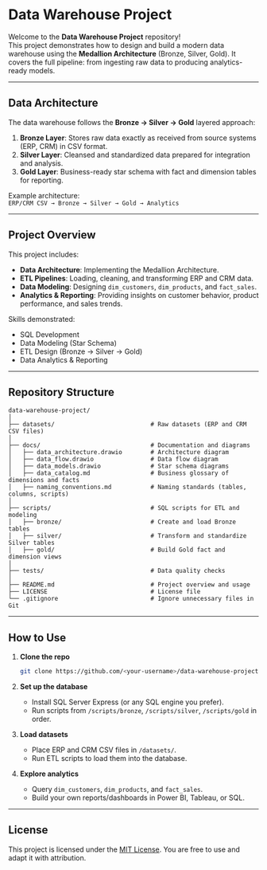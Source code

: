 # Data Warehouse Project

Welcome to the **Data Warehouse Project** repository!  
This project demonstrates how to design and build a modern data warehouse using the **Medallion Architecture** (Bronze, Silver, Gold). It covers the full pipeline: from ingesting raw data to producing analytics-ready models.

---

##  Data Architecture

The data warehouse follows the **Bronze → Silver → Gold** layered approach:

1. **Bronze Layer**: Stores raw data exactly as received from source systems (ERP, CRM) in CSV format.  
2. **Silver Layer**: Cleansed and standardized data prepared for integration and analysis.  
3. **Gold Layer**: Business-ready star schema with fact and dimension tables for reporting.

 Example architecture:  
`ERP/CRM CSV → Bronze → Silver → Gold → Analytics`

---

##  Project Overview

This project includes:

- **Data Architecture**: Implementing the Medallion Architecture.  
- **ETL Pipelines**: Loading, cleaning, and transforming ERP and CRM data.  
- **Data Modeling**: Designing `dim_customers`, `dim_products`, and `fact_sales`.  
- **Analytics & Reporting**: Providing insights on customer behavior, product performance, and sales trends.

 Skills demonstrated:  
- SQL Development  
- Data Modeling (Star Schema)  
- ETL Design (Bronze → Silver → Gold)  
- Data Analytics & Reporting  

---

##  Repository Structure
```
data-warehouse-project/
│
├── datasets/                           # Raw datasets (ERP and CRM CSV files)
│
├── docs/                               # Documentation and diagrams
│   ├── data_architecture.drawio        # Architecture diagram
│   ├── data_flow.drawio                # Data flow diagram
│   ├── data_models.drawio              # Star schema diagrams
│   ├── data_catalog.md                 # Business glossary of dimensions and facts
│   ├── naming_conventions.md           # Naming standards (tables, columns, scripts)
│
├── scripts/                            # SQL scripts for ETL and modeling
│   ├── bronze/                         # Create and load Bronze tables
│   ├── silver/                         # Transform and standardize Silver tables
│   ├── gold/                           # Build Gold fact and dimension views
│
├── tests/                              # Data quality checks
│
├── README.md                           # Project overview and usage
├── LICENSE                             # License file
└── .gitignore                          # Ignore unnecessary files in Git
```

---

##  How to Use

1. **Clone the repo**  
   ```bash
   git clone https://github.com/<your-username>/data-warehouse-project.git
   ```

2. **Set up the database**  
   - Install SQL Server Express (or any SQL engine you prefer).  
   - Run scripts from `/scripts/bronze`, `/scripts/silver`, `/scripts/gold` in order.  

3. **Load datasets**  
   - Place ERP and CRM CSV files in `/datasets/`.  
   - Run ETL scripts to load them into the database.  

4. **Explore analytics**  
   - Query `dim_customers`, `dim_products`, and `fact_sales`.  
   - Build your own reports/dashboards in Power BI, Tableau, or SQL.  

---

##  License
This project is licensed under the [MIT License](LICENSE). You are free to use and adapt it with attribution.
